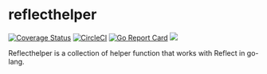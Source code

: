 # reflecthelper
[![Coverage Status](https://coveralls.io/repos/github/fairyhunter13/reflecthelper/badge.svg?branch=master)](https://coveralls.io/github/fairyhunter13/reflecthelper?branch=master)
[![CircleCI](https://circleci.com/gh/fairyhunter13/reflecthelper.svg?style=shield)](https://circleci.com/gh/fairyhunter13/reflecthelper)
[![Go Report Card](https://goreportcard.com/badge/github.com/fairyhunter13/reflecthelper)](https://goreportcard.com/report/github.com/fairyhunter13/reflecthelper)
<a title="Doc for reflecthelper" target="_blank" href="https://pkg.go.dev/github.com/fairyhunter13/reflecthelper?tab=doc"><img src="https://img.shields.io/badge/go.dev-doc-007d9c?style=flat-square&logo=read-the-docs"></a>

Reflecthelper is a collection of helper function that works with Reflect in go-lang.
